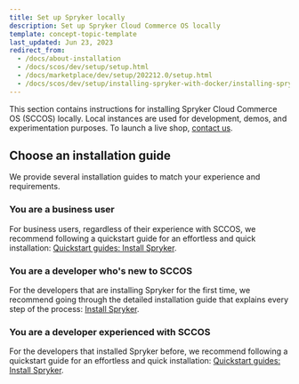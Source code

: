```yaml
---
title: Set up Spryker locally
description: Set up Spryker Cloud Commerce OS locally
template: concept-topic-template
last_updated: Jun 23, 2023
redirect_from:
  - /docs/about-installation
  - /docs/scos/dev/setup/setup.html
  - /docs/marketplace/dev/setup/202212.0/setup.html
  - /docs/scos/dev/setup/installing-spryker-with-docker/installing-spryker-with-docker.html
---
```


This section contains instructions for installing Spryker Cloud Commerce OS (SCCOS) locally. Local instances are used for development, demos, and experimentation purposes. To launch a live shop, [contact us](https://spryker.com/contact-us-commerce/).

## Choose an installation guide

We provide several installation guides to match your experience and requirements.

### You are a business user

For business users, regardless of their experience with SCCOS, we recommend following a quickstart guide for an effortless and quick installation: [Quickstart guides: Install Spryker](/docs/scos/dev/set-up-spryker-locally/quickstart-guides-install-spryker/quickstart-guides-install-spryker.html).

### You are a developer who's new to SCCOS

For the developers that are installing Spryker for the first time, we recommend going through the detailed installation guide that explains every step of the process: [Install Spryker](/docs/scos/dev/set-up-spryker-locally/install-spryker/install-spryker.html).

### You are a developer experienced with SCCOS

For the developers that installed Spryker before, we recommend following a quickstart guide for an effortless and quick installation: [Quickstart guides: Install Spryker](/docs/scos/dev/set-up-spryker-locally/quickstart-guides-install-spryker/quickstart-guides-install-spryker.html).
